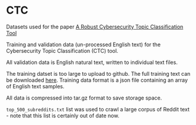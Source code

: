 # CTC

Datasets used for the paper [A Robust Cybersecurity Topic Classification Tool](https://arxiv.org/abs/2109.02473)

Training and validation data (un-processed English text) for the Cybersecurity Topic Classification (CTC) tool.

All validation data is English natural text, written to individual text files.

The training datset is too large to upload to github. The full training text can be downloaded [here](https://cloud.cybersecurity.nmt.edu/nextcloud/index.php/s/C3y8mmPGpzQdQrB). Training data format is a json file containing an array of English text samples.

All data is compressed into tar.gz format to save storage space.

`top_500_subreddits.txt` list was used to crawl a large corpus of Reddit text - note that this list is certainly out of date now. 

